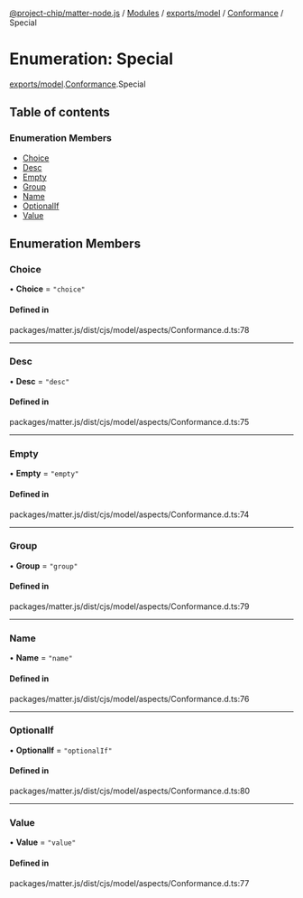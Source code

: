 [@project-chip/matter-node.js](../README.md) / [Modules](../modules.md) / [exports/model](../modules/exports_model.md) / [Conformance](../modules/exports_model.Conformance.md) / Special

# Enumeration: Special

[exports/model](../modules/exports_model.md).[Conformance](../modules/exports_model.Conformance.md).Special

## Table of contents

### Enumeration Members

- [Choice](exports_model.Conformance.Special.md#choice)
- [Desc](exports_model.Conformance.Special.md#desc)
- [Empty](exports_model.Conformance.Special.md#empty)
- [Group](exports_model.Conformance.Special.md#group)
- [Name](exports_model.Conformance.Special.md#name)
- [OptionalIf](exports_model.Conformance.Special.md#optionalif)
- [Value](exports_model.Conformance.Special.md#value)

## Enumeration Members

### Choice

• **Choice** = ``"choice"``

#### Defined in

packages/matter.js/dist/cjs/model/aspects/Conformance.d.ts:78

___

### Desc

• **Desc** = ``"desc"``

#### Defined in

packages/matter.js/dist/cjs/model/aspects/Conformance.d.ts:75

___

### Empty

• **Empty** = ``"empty"``

#### Defined in

packages/matter.js/dist/cjs/model/aspects/Conformance.d.ts:74

___

### Group

• **Group** = ``"group"``

#### Defined in

packages/matter.js/dist/cjs/model/aspects/Conformance.d.ts:79

___

### Name

• **Name** = ``"name"``

#### Defined in

packages/matter.js/dist/cjs/model/aspects/Conformance.d.ts:76

___

### OptionalIf

• **OptionalIf** = ``"optionalIf"``

#### Defined in

packages/matter.js/dist/cjs/model/aspects/Conformance.d.ts:80

___

### Value

• **Value** = ``"value"``

#### Defined in

packages/matter.js/dist/cjs/model/aspects/Conformance.d.ts:77
